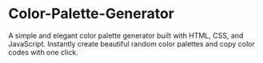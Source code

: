 # Color-Palette-Generator
A simple and elegant color palette generator built with HTML, CSS, and JavaScript. Instantly create beautiful random color palettes and copy color codes with one click.
